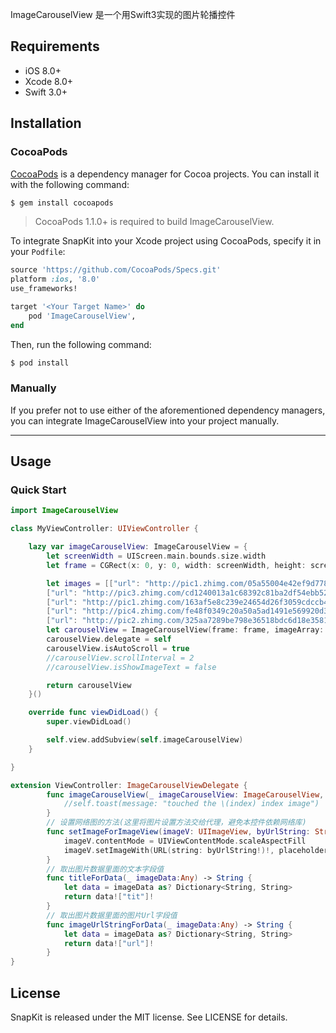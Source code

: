 
ImageCarouselView 是一个用Swift3实现的图片轮播控件


## Requirements

- iOS 8.0+ 
- Xcode 8.0+
- Swift 3.0+


## Installation

### CocoaPods

[CocoaPods](http://cocoapods.org) is a dependency manager for Cocoa projects. You can install it with the following command:

```bash
$ gem install cocoapods
```

> CocoaPods 1.1.0+ is required to build ImageCarouselView.

To integrate SnapKit into your Xcode project using CocoaPods, specify it in your `Podfile`:

```ruby
source 'https://github.com/CocoaPods/Specs.git'
platform :ios, '8.0'
use_frameworks!

target '<Your Target Name>' do
    pod 'ImageCarouselView',
end
```

Then, run the following command:

```bash
$ pod install
```

### Manually

If you prefer not to use either of the aforementioned dependency managers, you can integrate ImageCarouselView into your project manually.

---

## Usage

### Quick Start

```swift
import ImageCarouselView

class MyViewController: UIViewController {

    lazy var imageCarouselView: ImageCarouselView = {
        let screenWidth = UIScreen.main.bounds.size.width
        let frame = CGRect(x: 0, y: 0, width: screenWidth, height: screenWidth*320/568)

        let images = [["url": "http://pic1.zhimg.com/05a55004e42ef9d778d502c96bc198a4.jpg", "tit": "Whatever is worth doing is worth doing well."],
        ["url": "http://pic3.zhimg.com/cd1240013a1c68392c81ba2df54ebb52.jpg", "tit": "You may be out of my sight, but never out of my mind."],
        ["url": "http://pic1.zhimg.com/163af5e8c239e24654d26f3059cdccb4.jpg", "tit": "When the whole world is about to rain, let’s make it clear in our heart together."],
        ["url": "http://pic4.zhimg.com/fe48f0349c20a50a5ad1491e569920d3.jpg", "tit": "I’ll think of you every step of the way."],
        ["url": "http://pic2.zhimg.com/325aa7289be798e36518bdc6d18e3581.jpg", "tit": "Love is not a maybe thing. You know when you love someone."]]
        let carouselView = ImageCarouselView(frame: frame, imageArray: images)
        carouselView.delegate = self
        carouselView.isAutoScroll = true
        //carouselView.scrollInterval = 2
        //carouselView.isShowImageText = false

        return carouselView
    }()

    override func viewDidLoad() {
        super.viewDidLoad()

        self.view.addSubview(self.imageCarouselView)
    }

}

extension ViewController: ImageCarouselViewDelegate {
        func imageCarouselView(_ imageCarouselView: ImageCarouselView, didSelectItemAt index:Int) {
            //self.toast(message: "touched the \(index) index image")
        }
        // 设置网络图的方法(这里将图片设置方法交给代理，避免本控件依赖网络库)
        func setImageForImageView(imageV: UIImageView, byUrlString: String?, placeholderImage:UIImage?){
            imageV.contentMode = UIViewContentMode.scaleAspectFill
            imageV.setImageWith(URL(string: byUrlString!)!, placeholderImage: placeholderImage)
        }
        // 取出图片数据里面的文本字段值
        func titleForData(_ imageData:Any) -> String {
            let data = imageData as? Dictionary<String, String>
            return data!["tit"]!
        }
        // 取出图片数据里面的图片Url字段值
        func imageUrlStringForData(_ imageData:Any) -> String {
            let data = imageData as? Dictionary<String, String>
            return data!["url"]!
        }
}

```

## License

SnapKit is released under the MIT license. See LICENSE for details.
